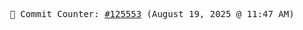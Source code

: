 <p align="center">
    <samp>
        📮 Commit Counter: <a href="https://github.com/Javascript-void0/Javascript-void0/commits/main">#125553</a> (August 19, 2025 @ 11:47 AM)
    </samp>
</p>